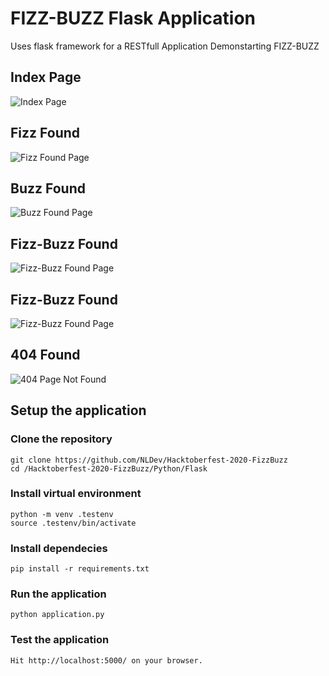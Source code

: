 # FIZZ-BUZZ Flask Application
Uses flask framework for a RESTfull Application Demonstarting FIZZ-BUZZ

## Index Page
![Index Page](./screen-shots/index.jpg)

## Fizz Found
![Fizz Found Page](./screen-shots/fizz.jpg)

## Buzz Found
![Buzz Found Page](./screen-shots/buzz.jpg)

## Fizz-Buzz Found
![Fizz-Buzz Found Page](./screen-shots/fizzbuzz.jpg)

## Fizz-Buzz Found
![Fizz-Buzz Found Page](./screen-shots/fizzbuzz.jpg)

## 404 Found
![404 Page Not Found](./screen-shots/404.jpg)

## Setup the application

### Clone the repository
```
git clone https://github.com/NLDev/Hacktoberfest-2020-FizzBuzz
cd /Hacktoberfest-2020-FizzBuzz/Python/Flask
```

### Install virtual environment
```
python -m venv .testenv
source .testenv/bin/activate
```

### Install dependecies
```
pip install -r requirements.txt
```

### Run the application
```
python application.py
```

### Test the application
```
Hit http://localhost:5000/ on your browser.
```

